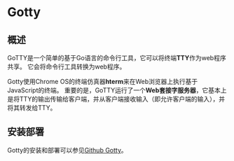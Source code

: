 # Gotty
## 概述
GoTTY是一个简单的基于Go语言的命令行工具，它可以将终端**TTY**作为web程序共享。
它会将命令行工具转换为web程序。

Gotty使用Chrome OS的终端仿真器**hterm**来在Web浏览器上执行基于JavaScript的终端。
重要的是，GoTTY运行了一个**Web套接字服务器**，它基本上是将TTY的输出传输给客户端，并从客户端接收输入（即允许客户端的输入），并将其转发给TTY。

## 安装部署
Gotty的安装和部署可以参见[Github Gotty](https://github.com/yudai/gotty)。
